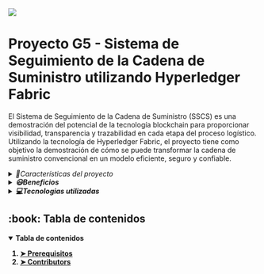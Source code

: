 <!-- Logo -->
<div>
  <img src="https://github.com/tpII/2023-G5-BLOCKCHAIN/assets/47442578/d5328f24-f606-41b5-97ea-98c57fc38ca9">
</div>

<!-- Titulo del proyecto -->
# Proyecto G5 - Sistema de Seguimiento de la Cadena de Suministro utilizando Hyperledger Fabric

<!-- Descripción del proyecto -->
El Sistema de Seguimiento de la Cadena de Suministro (SSCS) es una demostración del potencial de la tecnología blockchain para proporcionar visibilidad, transparencia y trazabilidad en cada etapa del proceso logístico. Utilizando la tecnología de Hyperledger Fabric, el proyecto tiene como objetivo la demostración de cómo se puede transformar la cadena de suministro convencional en un modelo eficiente, seguro y confiable.

<details>
  <summary><i>🌠Características del proyecto</i></summary>
  <ol>
    <li><b>Transparencia total<b></li>
    <p>Utiliza la tecnología blockchain para mantener un registro transparente e inmutable de todas las transacciones en la cadena de suministro.</p>
    <li>Trazabilidad garantizada</li>
    <p>Proporciona una trazabilidad completa desde la creación de un producto hasta su entrega al cliente final, permitiendo un seguimiento detallado del mismo.</p>
    <li>Roles especificos</li>
    <p>Define roles específicos como Productor, Transportador y Cliente, cada uno con permisos y accesos adaptados a sus funciones respectivas.</p>
    <li>Gestión de assets</li>
    <p>Permite a los distintos agentes crear nuevos productos, actualizar información relevante y transferir la propiedad de manera segura a lo largo de la cadena de suministro.</p>
    <li>Verificación del cliente</li>
    <p>Ofrece al cliente la posibilidad de trazar la procedencia y la calidad de los productos que adquieren.</p>
  </ol>
</details>

<details>
  <summary><i>😃Beneficios</i></summary>
  <ol>
    <li>Confianza del consumidor</li>
    <p>Incremento de la confianza del cliente al ofrecer información transparente y detallada sobre cada producto.</p>
    <li>Eficiencia operativa</li>
    <p>Optimización de la cadena de suministro al eliminar redundancias y mejorar la coordinación entre los actores involucrados.</p>
    <li>Reducción de fraudes</li>
    <p>Minimización de fraudes y prácticas deshonestas mediante la verificación transparente de cada transacción.</p>
    <li>Cumplimiento normativo</li>
    <p>Cumplimiento efectivo de regulaciones y estándares de la industria mediante la documentación detallada y precisa.</p>
  </ol>
</details>

<details>
  <summary><i>💻Tecnologias utilizadas</i></summary>
  <ol>
    <li>Aplicación web</li>
    <ul>
      <li>Flask: framework de desarrollo web en Python para la construcción del servidor web</li>
      <li>HTML, CSS y JS: fundamentales para la creación de la interfaz de usuario, ofreciendo una experiencia interactiva y atractiva.</li>
      <li>Bootstrap: empleado para el diseño responsivo y la mejora estética de la interfaz web.</li>
      <li>jQuery: facilita la manipulación del DOM y la interactividad en el lado del cliente.</li>
      <li>Leaflet: biblioteca de JavaScript para mapas interactivos, permitiendo la visualización geográfica de la cadena de suministro.</li>
      <li>WebSocket: protocolo de comunicación bidireccional que facilita la transmisión de datos en tiempo real entre el servidor y la aplicación web.</li>
      <li>MQTT: protocolo de mensajería ligero y eficiente, utilizado para la comunicación asincrónica entre la aplicación web y el dispositivo IoT.</li>
    </ul>
    <li>Dispositivo IoT ESP8266</li>
    <ul>
      <li>Biblioteca de WiFi: facilitan la conexión del ESP8266 a la red, permitiendo la comunicación con la aplicación web.</li>
      <li>Biblioteca de MQTT: protocolo utilizado para la comunicación entre los dispositivos IoT y el servidor, asegurando una transmisión de datos eficiente.</li>
      <li>Biblioteca de escaner RFID RC522: permite la identificación única de productos a lo largo de la cadena de suministro mediante tecnología de identificación por radiofrecuencia.</li>
      <li>Biblioteca de DHT11: sensor de temperatura y humedad utilizado para monitorear condiciones ambientales durante la cadena de suministro.</li>
    </ul>
    <li>Hyperledger Fabric</li>
    <ul>
      <li>Test-Network con 3 organizaciones: configuración de una red de prueba con tres organizaciones (una por cada agente), garantizando la simulación de un entorno empresarial diverso.</li>
      <li>Chaincode en TypeScript: lógica de contrato inteligente implementada en TypeScript, define las reglas y la lógica de negocio en la red blockchain. En esta demostración como asset principal se utilizo al modelo de un vino.</li>
      <li>API-REST en TypeScript: interfaz de programación de aplicaciones basada en el protocolo REST para facilitar la interacción entre la aplicación web y la red Hyperledger Fabric.</li>
    </ul>
    <li>Mosquitto</li>
    <ul>
      <li>Mosquitto: broker de MQTT de código abierto que facilita la implementación del protocolo MQTT en la arquitectura del proyecto. Actúa como intermediario entre el dispositivo IoT (ESP8266) y la aplicación web, asegurando la entrega eficiente de mensajes en la red.</li>
    </ul>
  </ol>
</details>

<!-- Tabla de contenidos -->
<h2 id="table-of-contents"> :book: Tabla de contenidos</h2>

<details open="open">
  <summary>Tabla de contenidos</summary>
  <ol>
    <li><a href="#prerequisites"> ➤ Prerequisitos</a></li>
    <li><a href="#contributors"> ➤ Contributors</a></li>
  </ol>
</details>
